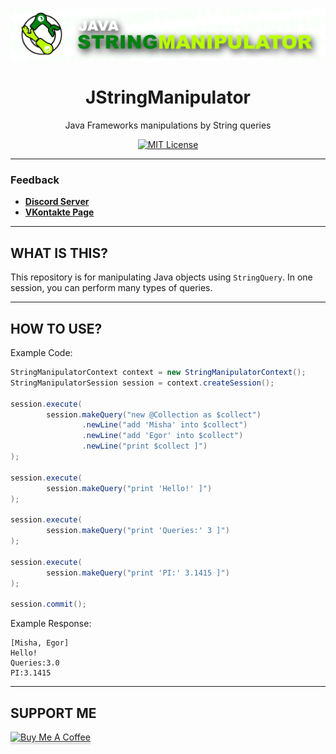 <div align="center">

![Logo](logo.png)

# JStringManipulator
Java Frameworks manipulations by String queries

[![MIT License](https://img.shields.io/github/license/pl3xgaming/Purpur?&logo=github)](LICENSE)

---

</div>

### Feedback

+ **[Discord Server](https://discord.gg/GmT9pUy8af)**
+ **[VKontakte Page](https://vk.com/itzstonlex)**

---

## WHAT IS THIS?

This repository is for manipulating Java objects using `StringQuery`.
In one session, you can perform many types of queries.

---

## HOW TO USE?

Example Code:
```java
StringManipulatorContext context = new StringManipulatorContext();
StringManipulatorSession session = context.createSession();

session.execute(
        session.makeQuery("new @Collection as $collect")
                .newLine("add 'Misha' into $collect")
                .newLine("add 'Egor' into $collect")
                .newLine("print $collect ]")
);

session.execute(
        session.makeQuery("print 'Hello!' ]")
);

session.execute(
        session.makeQuery("print 'Queries:' 3 ]")
);

session.execute(
        session.makeQuery("print 'PI:' 3.1415 ]")
);

session.commit();
```

Example Response:
```
[Misha, Egor]
Hello!
Queries:3.0
PI:3.1415
```

---

## SUPPORT ME

<a href="https://www.buymeacoffee.com/itzstonlex" target="_blank"><img src="https://www.buymeacoffee.com/assets/img/custom_images/orange_img.png" alt="Buy Me A Coffee" style="height: 41px !important;width: 174px !important;box-shadow: 0px 3px 2px 0px rgba(190, 190, 190, 0.5) !important;-webkit-box-shadow: 0px 3px 2px 0px rgba(190, 190, 190, 0.5) !important;" ></a>
